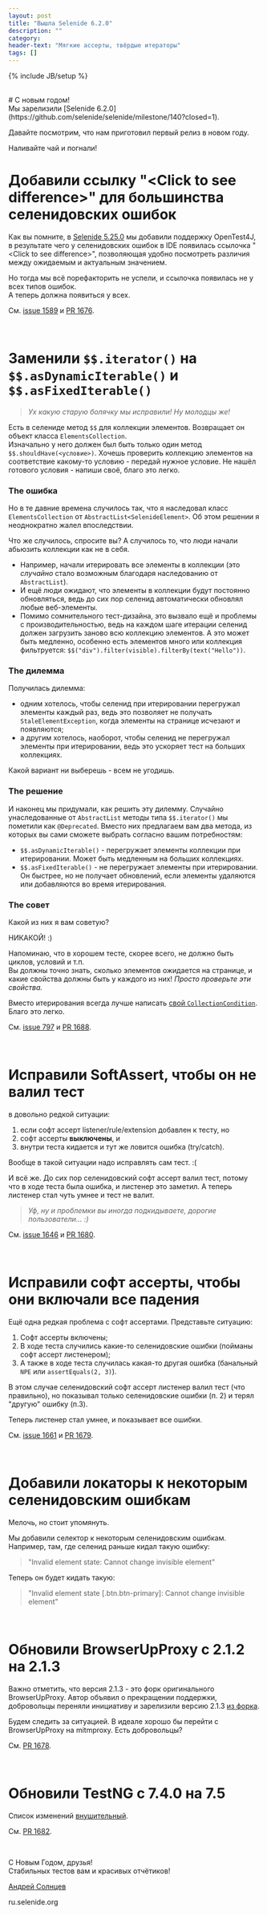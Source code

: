 ```yaml
---
layout: post
title: "Вышла Selenide 6.2.0"
description: ""
category:
header-text: "Мягкие ассерты, твёрдые итераторы"
tags: []
---
```

{% include JB/setup %}

<br>
# С новым годом!

<br>
Мы зарелизили [Selenide 6.2.0](https://github.com/selenide/selenide/milestone/140?closed=1).

Давайте посмотрим, что нам приготовил первый релиз в новом году. 

Наливайте чай и погнали!
<br>

# Добавили ссылку "&lt;Click to see difference&gt;" для большинства селенидовских ошибок

Как вы помните, в [Selenide 5.25.0](/2021/09/28/selenide-5.25.0/) мы добавили поддержку OpenTest4J, в результате чего у 
селенидовских ошибок в IDE появилась ссылочка "&lt;Click to see difference&gt;", позволяющая удобно посмотреть различия 
между ожидаемым и актуальным значением. 

Но тогда мы всё порефакторить не успели, и ссылочка появилась не у всех типов ошибок.   
А теперь должна появиться у всех. 

См. [issue 1589](https://github.com/selenide/selenide/issues/1589) и [PR 1676](https://github.com/selenide/selenide/pull/1676).

<br>

# Заменили `$$.iterator()` на `$$.asDynamicIterable()` и `$$.asFixedIterable()`

> _Ух какую старую болячку мы исправили!_
> _Ну молодцы же!_

Есть в селениде метод `$$` для коллекции элементов. Возвращает он объект класса `ElementsCollection`.  
Изначально у него должен был быть только один метод `$$.shouldHave(<условие>)`. Хочешь проверить коллекцию элементов на 
соответствие какому-то условию - передай нужное условие. Не нашёл готового условия - напиши своё, благо это легко.  

### The ошибка
Но в те давние времена случилось так, что я наследовал класс `ElementsCollection` от `AbstractList<SelenideElement>`.
Об этом решении я неоднократно жалел впоследствии. 

Что же случилось, спросите вы? А случилось то, что люди начали абьюзить коллекции как не в себя. 
* Например, начали итерировать все элементы в коллекции (это _случайно_ стало 
возможным благодаря наследованию от `AbstractList`). 
* И ещё люди ожидают, что элементы в коллекции будут постоянно обновляться, ведь до сих пор селенид автоматически обновлял любые веб-элементы.
* Помимо сомнительного тест-дизайна, это вызвало ещё и проблемы с производительностью, ведь на каждом шаге итерации селенид 
должен загрузить заново всю коллекцию элементов. А это может быть медленно, особенно есть элементов много или коллекция 
фильтруется: `$$("div").filter(visible).filterBy(text("Hello"))`. 

### The дилемма

Получилась дилемма: 
* одним хотелось, чтобы селенид при итерировании перегружал элементы каждый раз, ведь это позволяет не получать `StaleElementException`, когда элементы на странице исчезают и появляются;
* а другим хотелось, наоборот, чтобы селенид не перегружал элементы при итерировании, ведь это ускоряет тест на больших коллекциях. 

Какой вариант ни выберешь - всем не угодишь.  

### The решение

И наконец мы придумали, как решить эту дилемму. Случайно унаследованные от `AbstractList` методы типа `$$.iterator()` мы 
пометили как `@Deprecated`. Вместо них предлагаем вам два метода, из которых вы сами сможете выбрать согласно вашим потребностям:
* `$$.asDynamicIterable()` - перегружает элементы коллекции при итерировании. Может быть медленным на больших коллекциях. 
* `$$.asFixedIterable()` - не перегружает элементы при итерировании. Он быстрее, но не получает обновлений,
если элементы удаляются или добавляются во время итерирования. 

### The совет

Какой из них я вам советую?

НИКАКОЙ! :)

Напоминаю, что в хорошем тесте, скорее всего, не должно быть циклов, условий и т.п.  
Вы должны точно знать, сколько элементов ожидается на странице, и какие свойства должны быть у каждого из них! _Просто проверьте эти свойства._

Вместо итерирования всегда лучше написать [свой `CollectionCondition`](https://github.com/selenide/selenide/blob/master/statics/src/test/java/integration/CustomCollectionConditionTest.java). Благо это легко.  

См. [issue 797](https://github.com/selenide/selenide/issues/797) и [PR 1688](https://github.com/selenide/selenide/pull/1688).

<br>

# Исправили SoftAssert, чтобы он не валил тест

в довольно редкой ситуации: 
1. если софт ассерт listener/rule/extension добавлен к тесту, но
2. софт ассерты **выключены**, и
3. внутри теста кидается и тут же ловится ошибка (try/catch).

Вообще в такой ситуации надо исправлять сам тест. :( 

И всё же. До сих пор селенидовский софт ассерт валил тест, потому что в ходе теста была ошибка, и листенер это заметил. 
А теперь листенер стал чуть умнее и тест не валит.  

> _Уф, ну и проблемки вы иногда подкидываете, дорогие пользователи... :)_  

См. [issue 1646](https://github.com/selenide/selenide/issues/1646) и [PR 1680](https://github.com/selenide/selenide/pull/1680).

<br>

# Исправили софт ассерты, чтобы они включали все падения
Ещё одна редкая проблема с софт ассертами. Представьте ситуацию: 
1. Софт ассерты включены;
2. В ходе теста случились какие-то селенидовские ошибки (пойманы софт ассерт листенером);
3. А также в ходе теста случилась какая-то другая ошибка (банальный `NPE` или `assertEquals(2, 3)`).

В этом случае селенидовский софт ассерт листенер валил тест (что правильно), но показывал только селенидовские ошибки (п. 2) и 
терял "другую" ошибку (п.3). 

Теперь листенер стал умнее, и показывает все ошибки.  
 
См. [issue 1661](https://github.com/selenide/selenide/issues/1661) и [PR 1679](https://github.com/selenide/selenide/pull/1679).

<br>

# Добавили локаторы к некоторым селенидовским ошибкам

Мелочь, но стоит упомянуть.

Мы добавили селектор к некоторым селенидовским ошибкам.  
Например, там, где селенид раньше кидал такую ошибку:
> "Invalid element state: Cannot change invisible element"

Теперь он будет кидать такую:
> "Invalid element state [.btn.btn-primary]: Cannot change invisible element"

<br>

# Обновили BrowserUpProxy с 2.1.2 на 2.1.3

Важно отметить, что версия 2.1.3 - это форк оригинального BrowserUpProxy. 
Автор объявил о прекращении поддержки, добровольцы переняли инициативу и зарелизили версию 2.1.3 [из форка](https://github.com/browserup/browserup-proxy/issues/388#issuecomment-1004097733).

Будем следить за ситуацией. В идеале хорошо бы перейти с BrowserUpProxy на mitmproxy. Есть добровольцы?

См. [PR 1678](https://github.com/selenide/selenide/pull/1678).

<br>

# Обновили TestNG с 7.4.0 на 7.5
Список изменений [внушительный](https://github.com/cbeust/testng/blob/7.5/CHANGES.txt).

См. [PR 1682](https://github.com/selenide/selenide/pull/1682).

<br>

С Новым Годом, друзья!  
Стабильных тестов вам и красивых отчётиков!

[Андрей Солнцев](http://asolntsev.github.io/)

ru.selenide.org
